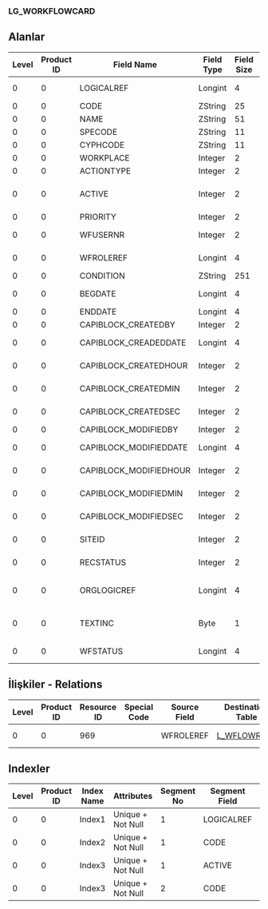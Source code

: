 ### LG_WORKFLOWCARD

## Alanlar

**Level**|**Product ID**|**Field Name**|**Field Type**|**Field Size**|**Field Offset**|**Türkçe Açıklama**|**Expression**
-----|-----|-----|-----|-----|-----|-----|-----
0|0|LOGICALREF|Longint|4|0|İş akışı log. Ref.|WORKFLOWCARD Logical Reference
0|0|CODE|ZString|25|4|Kod|Code
0|0|NAME|ZString|51|29|Adı|Name
0|0|SPECODE|ZString|11|80|Özel Kod|Aux. Code
0|0|CYPHCODE|ZString|11|91|Yetki Kodu|Auth. Code
0|0|WORKPLACE|Integer|2|102|İşyeri|Work Location
0|0|ACTIONTYPE|Integer|2|104|Hareket|Transaction
0|0|ACTIVE|Integer|2|106|Kullanımda / Kullanım Dışı|Active / Passive
0|0|PRIORITY|Integer|2|108|Öncelik|Priorıty
0|0|WFUSERNR|Integer|2|110|Kullanıcı numarası|User Number
0|0|WFROLEREF|Longint|4|112|İş Akışı Rolü Ref.|WFLOWROLE Reference
0|0|CONDITION|ZString|251|116|Koşul|Condition
0|0|BEGDATE|Longint|4|367|Başlangıç tarihi|Start Date
0|0|ENDDATE|Longint|4|371|Bitiş Tarihi|End Date
0|0|CAPIBLOCK_CREATEDBY|Integer|2|375|Oluşturan|Created By
0|0|CAPIBLOCK_CREADEDDATE|Longint|4|377|Oluşturulma Tarihi|Created Date
0|0|CAPIBLOCK_CREATEDHOUR|Integer|2|381|Oluşturulma Saati|Created Hour
0|0|CAPIBLOCK_CREATEDMIN|Integer|2|383|Oluşturulma Dakikası|Created Minute
0|0|CAPIBLOCK_CREATEDSEC|Integer|2|385|Oluşturulma Saniyesi|Created Second
0|0|CAPIBLOCK_MODIFIEDBY|Integer|2|387|Değiştiren|Modified By
0|0|CAPIBLOCK_MODIFIEDDATE|Longint|4|389|Değiştirilme Tarihi|Modified Date
0|0|CAPIBLOCK_MODIFIEDHOUR|Integer|2|393|Değiştirilme Saati|Modified Hour
0|0|CAPIBLOCK_MODIFIEDMIN|Integer|2|395|Değiştirilme Dakikası|Modified Minute
0|0|CAPIBLOCK_MODIFIEDSEC|Integer|2|397|Değiştirilme Saniyesi|Modified Second
0|0|SITEID|Integer|2|399|Veri Merkezi|Data Processing Site
0|0|RECSTATUS|Integer|2|401|Kayıt Durumu|Record Status
0|0|ORGLOGICREF|Longint|4|403|Orijinal Kayıt Log. Ref.|Original Record Logical Reference
0|0|TEXTINC|Byte|1|407|Ayrıntılı Açıklama İçerir|Contains Detail Description
0|0|WFSTATUS|Longint|4|408|Kullanımda Değil|Not In Use

## İlişkiler - Relations
**Level**|**Product ID**|**Resource ID**|**Special Code**|**Source Field**|**Destination Table**|**Destination Field**|**Relation Type**|**Extra Condition**
-----|-----|-----|-----|-----|-----|-----|-----|-----
0|0|969||WFROLEREF|[L_WFLOWROLE](../L_WFLOWROLE "L_WFLOWROLE")|LOGICALREF|one-to-one|

## Indexler
**Level**|**Product ID**|**Index Name**|**Attributes**|**Segment No**|**Segment Field**|**Sense**
-----|-----|-----|-----|-----|-----|-----
0|0|Index1|Unique + Not Null|1|LOGICALREF|Ascending
0|0|Index2|Unique + Not Null|1|CODE|Ascending
0|0|Index3|Unique + Not Null|1|ACTIVE|Ascending
0|0|Index3|Unique + Not Null|2|CODE|Ascending
